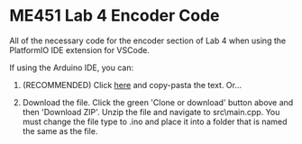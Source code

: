 ME451 Lab 4 Encoder Code
========================

All of the necessary code for the encoder section of Lab 4 when using the PlatformIO IDE extension for VSCode.

If using the Arduino IDE, you can:
1. (RECOMMENDED) Click [here](https://github.com/boormanj/ME451-Lab4-Encoder/blob/master/src/main.cpp) and copy-pasta the text. Or...

2. Download the file. Click the green 'Clone or download' button above and then 'Download ZIP'.  Unzip the file and navigate to src\main.cpp.  You must change the file type to .ino and place it into a folder that is named the same as the file.